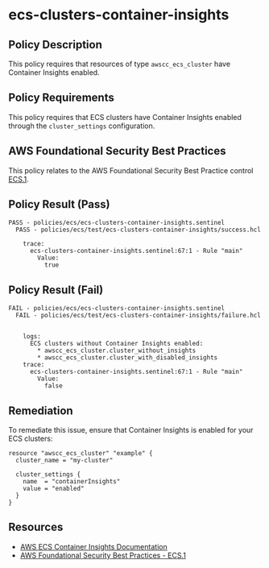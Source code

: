 # ecs-clusters-container-insights

## Policy Description
This policy requires that resources of type `awscc_ecs_cluster` have Container Insights enabled.

## Policy Requirements
This policy requires that ECS clusters have Container Insights enabled through the `cluster_settings` configuration.

## AWS Foundational Security Best Practices
This policy relates to the AWS Foundational Security Best Practice control [ECS.1](https://docs.aws.amazon.com/securityhub/latest/userguide/ecs-controls.html#ecs-1).

## Policy Result (Pass)
```
PASS - policies/ecs/ecs-clusters-container-insights.sentinel
  PASS - policies/ecs/test/ecs-clusters-container-insights/success.hcl

    trace:
      ecs-clusters-container-insights.sentinel:67:1 - Rule "main"
        Value:
          true
```

## Policy Result (Fail)
```
FAIL - policies/ecs/ecs-clusters-container-insights.sentinel
  FAIL - policies/ecs/test/ecs-clusters-container-insights/failure.hcl


    logs:
      ECS clusters without Container Insights enabled:
        * awscc_ecs_cluster.cluster_without_insights
        * awscc_ecs_cluster.cluster_with_disabled_insights
    trace:
      ecs-clusters-container-insights.sentinel:67:1 - Rule "main"
        Value:
          false
```

## Remediation
To remediate this issue, ensure that Container Insights is enabled for your ECS clusters:

```hcl
resource "awscc_ecs_cluster" "example" {
  cluster_name = "my-cluster"
  
  cluster_settings {
    name  = "containerInsights"
    value = "enabled"
  }
}
```

## Resources
- [AWS ECS Container Insights Documentation](https://docs.aws.amazon.com/AmazonECS/latest/developerguide/cloudwatch-container-insights.html)
- [AWS Foundational Security Best Practices - ECS.1](https://docs.aws.amazon.com/securityhub/latest/userguide/ecs-controls.html#ecs-1)
